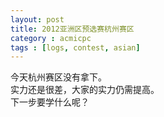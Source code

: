 ```yaml
---
layout: post
title: 2012亚洲区预选赛杭州赛区
category : acmicpc
tags : [logs, contest, asian]
---
```


今天杭州赛区没有拿下。  
实力还是很差，大家的实力仍需提高。  
下一步要学什么呢？

